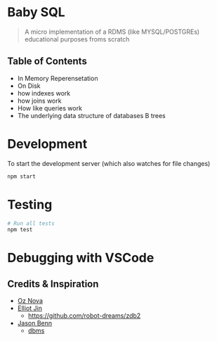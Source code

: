 # Baby SQL
> A micro implementation of a RDMS (like MYSQL/POSTGREs) educational purposes froms scratch

## Table of Contents
- In Memory Reperensetation
- On Disk
- how indexes work
- how joins work
- How like queries work
- The underlying data structure of databases B trees



# Development
To start the development server (which also watches for file changes)
```sh
npm start
```


# Testing
```sh
# Run all tests
npm test
```

# Debugging with VSCode



## Credits & Inspiration
- [Oz Nova](https://github.com/ozan)
- [Elliot Jin](https://github.com/robot-dreams)
  - https://github.com/robot-dreams/zdb2 
- [Jason Benn](https://github.com/JasonBenn/dbms)
  - [dbms](https://github.com/JasonBenn/dbms)
